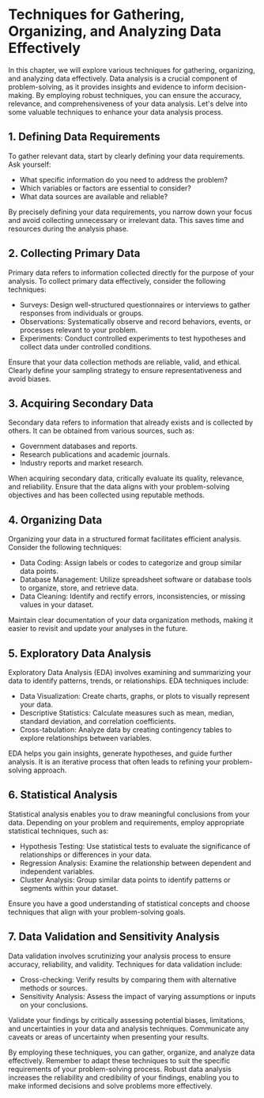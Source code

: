 Techniques for Gathering, Organizing, and Analyzing Data Effectively
=============================================================================

In this chapter, we will explore various techniques for gathering, organizing, and analyzing data effectively. Data analysis is a crucial component of problem-solving, as it provides insights and evidence to inform decision-making. By employing robust techniques, you can ensure the accuracy, relevance, and comprehensiveness of your data analysis. Let's delve into some valuable techniques to enhance your data analysis process.

**1. Defining Data Requirements**
---------------------------------

To gather relevant data, start by clearly defining your data requirements. Ask yourself:

* What specific information do you need to address the problem?
* Which variables or factors are essential to consider?
* What data sources are available and reliable?

By precisely defining your data requirements, you narrow down your focus and avoid collecting unnecessary or irrelevant data. This saves time and resources during the analysis phase.

**2. Collecting Primary Data**
------------------------------

Primary data refers to information collected directly for the purpose of your analysis. To collect primary data effectively, consider the following techniques:

* Surveys: Design well-structured questionnaires or interviews to gather responses from individuals or groups.
* Observations: Systematically observe and record behaviors, events, or processes relevant to your problem.
* Experiments: Conduct controlled experiments to test hypotheses and collect data under controlled conditions.

Ensure that your data collection methods are reliable, valid, and ethical. Clearly define your sampling strategy to ensure representativeness and avoid biases.

**3. Acquiring Secondary Data**
-------------------------------

Secondary data refers to information that already exists and is collected by others. It can be obtained from various sources, such as:

* Government databases and reports.
* Research publications and academic journals.
* Industry reports and market research.

When acquiring secondary data, critically evaluate its quality, relevance, and reliability. Ensure that the data aligns with your problem-solving objectives and has been collected using reputable methods.

**4. Organizing Data**
----------------------

Organizing your data in a structured format facilitates efficient analysis. Consider the following techniques:

* Data Coding: Assign labels or codes to categorize and group similar data points.
* Database Management: Utilize spreadsheet software or database tools to organize, store, and retrieve data.
* Data Cleaning: Identify and rectify errors, inconsistencies, or missing values in your dataset.

Maintain clear documentation of your data organization methods, making it easier to revisit and update your analyses in the future.

**5. Exploratory Data Analysis**
--------------------------------

Exploratory Data Analysis (EDA) involves examining and summarizing your data to identify patterns, trends, or relationships. EDA techniques include:

* Data Visualization: Create charts, graphs, or plots to visually represent your data.
* Descriptive Statistics: Calculate measures such as mean, median, standard deviation, and correlation coefficients.
* Cross-tabulation: Analyze data by creating contingency tables to explore relationships between variables.

EDA helps you gain insights, generate hypotheses, and guide further analysis. It is an iterative process that often leads to refining your problem-solving approach.

**6. Statistical Analysis**
---------------------------

Statistical analysis enables you to draw meaningful conclusions from your data. Depending on your problem and requirements, employ appropriate statistical techniques, such as:

* Hypothesis Testing: Use statistical tests to evaluate the significance of relationships or differences in your data.
* Regression Analysis: Examine the relationship between dependent and independent variables.
* Cluster Analysis: Group similar data points to identify patterns or segments within your dataset.

Ensure you have a good understanding of statistical concepts and choose techniques that align with your problem-solving goals.

**7. Data Validation and Sensitivity Analysis**
-----------------------------------------------

Data validation involves scrutinizing your analysis process to ensure accuracy, reliability, and validity. Techniques for data validation include:

* Cross-checking: Verify results by comparing them with alternative methods or sources.
* Sensitivity Analysis: Assess the impact of varying assumptions or inputs on your conclusions.

Validate your findings by critically assessing potential biases, limitations, and uncertainties in your data and analysis techniques. Communicate any caveats or areas of uncertainty when presenting your results.

By employing these techniques, you can gather, organize, and analyze data effectively. Remember to adapt these techniques to suit the specific requirements of your problem-solving process. Robust data analysis increases the reliability and credibility of your findings, enabling you to make informed decisions and solve problems more effectively.
